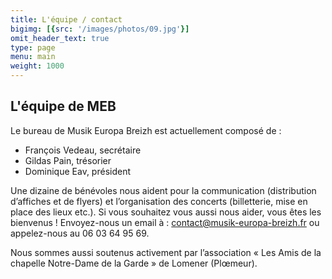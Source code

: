 ```yaml
---
title: L'équipe / contact
bigimg: [{src: '/images/photos/09.jpg'}]
omit_header_text: true
type: page
menu: main
weight: 1000
---
```


## L'équipe de MEB

Le bureau de Musik Europa Breizh est actuellement composé de :

- François Vedeau, secrétaire
- Gildas Pain, trésorier
- Dominique Eav, président

Une dizaine de bénévoles nous aident pour la communication
(distribution d’affiches et de flyers) et l’organisation des concerts
(billetterie, mise en place des lieux etc.). Si vous souhaitez vous
aussi nous aider, vous êtes les bienvenus ! Envoyez-nous un email à :
contact@musik-europa-breizh.fr ou appelez-nous au 06 03 64 95 69.

Nous sommes aussi soutenus activement par l’association « Les Amis de
la chapelle Notre-Dame de la Garde » de Lomener (Plœmeur).
